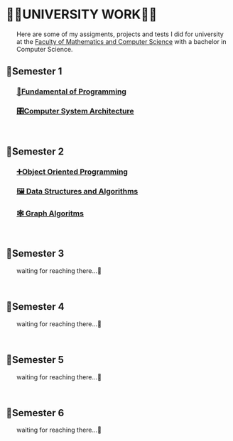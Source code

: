 
<!DOCTYPE html>
<html>
<body>
	<h1> 👩‍💻UNIVERSITY WORK👩‍💻</h1>
	<ul>Here are some of my assigments, projects and tests I did for university at the <a href = "https://www.ubbcluj.ro/en/facultati/matematica_informatica">Faculty of Mathematics and Computer Science</a> with a bachelor in Computer Science.</ul>
<h2 title="10.2020-02.2021"> 📌Semester 1 </h2>
	<ul>
	<h3> <a href = "https://github.com/916-Maria-Popescu/Fundamental-of-Programming">  &#128013;Fundamental of Programming </a> </h3>
	<h3> <a href = "https://github.com/916-Maria-Popescu/Computer-System-Architecture"> 🎛Computer System Architecture </a> </h3>
	</ul>	
<br>
<h2 title = "03.2021-05.2021"> 📌Semester 2 </h2>
	<ul>
	<h3> <a href = "https://github.com/916-Maria-Popescu/Object-Oriented-Programming"> &#10133;Object Oriented Programming </a> </h3>
	<h3> <a href = "https://github.com/916-Maria-Popescu/Data-Structures-and-Algorithms">🖼 Data Structures and Algorithms </a> </h3>
	<h3> <a href = "https://github.com/916-Maria-Popescu/Graphs-Algorithms">🕸 Graph Algoritms </a> </h3>
	</ul>	
<br>
<h2 title = "10.2021-02.2022"> 📌Semester 3 </h2>
	<ul>waiting for reaching there...📅</ul>
<br>
<h2 title = "03.2022-05.2022"> 📌Semester 4 </h2>
	<ul>waiting for reaching there...📅</ul>
<br>
<h2 title = "10.2022-02.2023"> 📌Semester 5 </h2>
	<ul>waiting for reaching there...📅</ul>
<br>
<h2 title = "03.2023-05.2023"> 📌Semester 6 </h2>
	<ul>waiting for reaching there...📅</ul>

</body>
</html>
